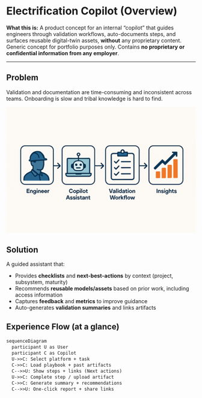 # Electrification Copilot (Overview)

**What this is:** A product concept for an internal “copilot” that guides engineers through
validation workflows, auto-documents steps, and surfaces reusable digital-twin assets, **without** any proprietary content. Generic concept for portfolio purposes only. Contains **no proprietary or confidential information from any employer**.

---

## Problem
Validation and documentation are time-consuming and inconsistent across teams. Onboarding is slow and
tribal knowledge is hard to find.

![Electrification Copilot concept diagram](copilot_flow.png)

## Solution
A guided assistant that:
- Provides **checklists** and **next-best-actions** by context (project, subsystem, maturity)
- Recommends **reusable models/assets** based on prior work, including access information
- Captures **feedback** and **metrics** to improve guidance
- Auto-generates **validation summaries** and links artifacts

## Experience Flow (at a glance)
```mermaid
sequenceDiagram
  participant U as User
  participant C as Copilot
  U->>C: Select platform + task
  C->>C: Load playbook + past artifacts
  C-->>U: Show steps + links (Next actions)
  U->>C: Complete step / upload artifact
  C->>C: Generate summary + recommendations
  C-->>U: One-click report + share links
